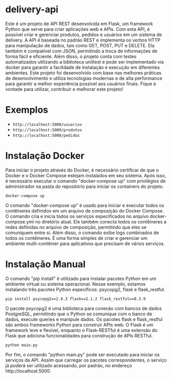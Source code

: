 # delivery-api

Este é um projeto de API REST desenvolvida em Flask, um framework Python que serve para criar aplicações web e APIs. Com esta API, é possível criar e gerenciar produtos, pedidos e usuários em um sistema de delivery. A API é baseada no padrão REST e implementa os verbos HTTP para manipulação de dados, tais como GET, POST, PUT e DELETE. Ela também é compatível com JSON, permitindo a troca de informações de forma fácil e eficiente. Além disso, o projeto conta com testes automatizados utilizando a biblioteca unittest e pode ser implementado via docker para garantir a facilidade de instalação e execução em diferentes ambientes. Este projeto foi desenvolvido com base nas melhores práticas de desenvolvimento e utiliza tecnologias modernas e de alta performance para garantir a melhor experiência possível aos usuários finais. Fique à vontade para utilizar, contribuir e melhorar este projeto!

# Exemplos
- ``` http://localhost:5000/usuarios ```
- ``` http://localhost:5000/produtos ```
- ``` http://localhost:5000/pedidos ```

# Instalação Docker

Para iniciar o projeto através do Docker, é necessário certificar de que o Docker e o Docker Compose estejam instalados em seu sistema. Após isso, é necessário executar o comando "docker-compose up" com privilégios de administrador na pasta do repositório para iniciar os containers do projeto.

``` docker-compose up ```

O comando "docker-compose up" é usado para iniciar e executar todos os contêineres definidos em um arquivo de composição do Docker Compose. O comando cria e inicia todos os serviços especificados no arquivo docker-compose.yml no diretório atual. Ele também conecta todos os contêineres a redes definidas no arquivo de composição, permitindo que eles se comuniquem entre si. Além disso, o comando exibe logs combinados de todos os contêineres. É uma forma simples de criar e gerenciar um ambiente multi-contêiner para aplicativos que precisam de vários serviços.

# Instalação Manual

O comando "pip install" é utilizado para instalar pacotes Python em um ambiente virtual ou sistema operacional. Nesse exemplo, estamos instalando três pacotes Python especificos: psycopg2, flask e flask_restful.

``` pip install psycopg2==2.9.3 flask==2.1.2 flask_restful==0.3.9 ```

O pacote psycopg2 é uma biblioteca para conexão com bancos de dados PostgreSQL, permitindo que o Python se comunique com o banco de dados, execute queries e manipule dados. Os pacotes flask e flask_restful são ambos frameworks Python para construir APIs web. O Flask é um framework leve e flexível, enquanto o Flask-RESTful é uma extensão do Flask que adiciona funcionalidades para construção de APIs RESTful.

``` python main.py ```

Por fim, o comando "python main.py" pode ser executado para iniciar os serviços da API. Assim que carregar os pacotes correspondentes, o serviço já poderá ser utilizado acessando, por padrão, no endereço http://localhost:5000.
